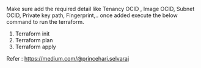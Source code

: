 Make sure add the required detail like Tenancy OCID , Image OCID, Subnet OCID, Private key path, Fingerprint,..
once added execute the below command to run the terraform.

1. Terraform init
2. Terraform plan
3. Terraform apply

Refer : https://medium.com/@princehari.selvaraj
